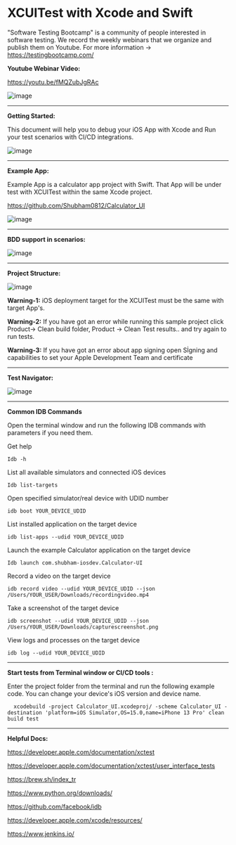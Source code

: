 # XCUITest with Xcode and Swift

"Software Testing Bootcamp" is a community of people interested in software testing. We record the weekly webinars that we organize and publish them on Youtube. For more information -> https://testingbootcamp.com/

**Youtube Webinar Video:**

https://youtu.be/fMQZubJgRAc

![image](https://user-images.githubusercontent.com/89974862/137537135-9bc84d3a-09bc-4767-bbe1-21bd2f3d9b27.png)

------------

**Getting Started:**

This document will help you to debug your iOS App with Xcode and Run your test scenarios with CI/CD integrations.


![image](https://user-images.githubusercontent.com/89974862/138561502-9707a7ea-091c-40ba-8b44-db235a686d6e.png)

----------

**Example App:**

Example App is a calculator app project with Swift. That App will be under test with XCUITest within the same Xcode project.

https://github.com/Shubham0812/Calculator_UI

![image](https://user-images.githubusercontent.com/89974862/138561626-8c9fcdc8-0418-446b-981c-35a0a5926ee6.png)

----------

**BDD support in scenarios:**

![image](https://user-images.githubusercontent.com/89974862/138561748-95e4b702-cf78-4407-800a-4f083c607017.png)

----------

**Project Structure:**

![image](https://user-images.githubusercontent.com/89974862/138599825-bb09e4d8-16f8-4f37-9738-48ff2cc94975.png)

**Warning-1:** iOS deployment target for the XCUITest must be the same with target App's.

**Warning-2:** If you have got an error while running this sample project click Product-> Clean build folder, Product -> Clean Test results.. and try again to run tests.

**Warning-3:** If you have got an error about app signing open Sİgning and capabilities to set your Apple Development Team and certificate

----------

**Test Navigator:**

![image](https://user-images.githubusercontent.com/89974862/138599889-30f256bc-566c-4354-af40-d0092291fd42.png)

----------

**Common IDB Commands**

Open the terminal window and run the following IDB commands with parameters if you need them.

Get help

    Idb -h
    
  
List all available simulators and connected iOS devices

    Idb list-targets
    
  
Open specified simulator/real device with UDID number

    idb boot YOUR_DEVICE_UDID
    
  
List installed application on the target device

    idb list-apps --udid YOUR_DEVICE_UDID
    

Launch the example Calculator application on the target device

    Idb launch com.shubham-iosdev.Calculator-UI
    

Record a video on the target device

    idb record video --udid YOUR_DEVICE_UDID --json /Users/YOUR_USER/Downloads/recordingvideo.mp4
    

Take a screenshot of the target device

    idb screenshot --udid YOUR_DEVICE_UDID --json /Users/YOUR_USER/Downloads/capturescreenshot.png
    
  
View logs and processes on the target device  

    idb log --udid YOUR_DEVICE_UDID
  
  ----------
  
  **Start tests from Terminal window or CI/CD tools :**
  
  Enter the project folder from the terminal and run the following example code. You can change your device's iOS version and device name.
  
      xcodebuild -project Calculator_UI.xcodeproj/ -scheme Calculator_UI -destination 'platform=iOS Simulator,OS=15.0,name=iPhone 13 Pro' clean build test

  
  
  ----------

**Helpful Docs:**

https://developer.apple.com/documentation/xctest

https://developer.apple.com/documentation/xctest/user_interface_tests

https://brew.sh/index_tr

https://www.python.org/downloads/

https://github.com/facebook/idb

https://developer.apple.com/xcode/resources/

https://www.jenkins.io/
